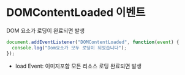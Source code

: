 # DOMContentLoaded 이벤트 

DOM 요소가 로딩이 완료되면 발생 

```javascript
document.addEventListener("DOMContentLoaded", function(event) {
  console.log("Dom요소가 모두 로딩이 되었습니다");
});
```
* load Event: 이미지포함 모든 리소스 로딩 완료되면 발생
